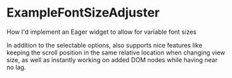 # ExampleFontSizeAdjuster
How I'd implement an Eager widget to allow for variable font sizes

In addition to the selectable options, also supports nice features like keeping the scroll position in the same relative location when changing view size, as well as instantly working on added DOM nodes while having near no lag.
